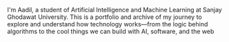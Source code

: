 I'm Aadil, a student of Artificial Intelligence and Machine Learning at Sanjay Ghodawat University. This is a portfolio and archive of my journey to explore and understand how technology works—from the logic behind algorithms to the cool things we can build with AI, software, and the web
